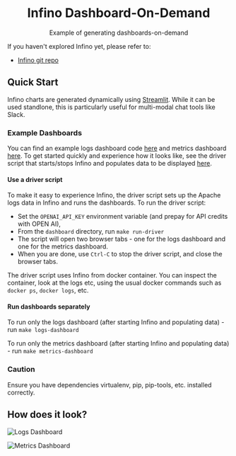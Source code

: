 
<h1 align="center">
    Infino Dashboard-On-Demand 
</h1>
<p align="center">
    Example of generating dashboards-on-demand
</p>

If you haven't explored Infino yet, please refer to:
 - [Infino git repo](https://github.com/infinohq/infino)

## Quick Start
Infino charts are generated dynamically using [Streamlit](https://streamlit.io/). While it can be used standlone, this is particularly useful for multi-modal chat tools like Slack. 

### Example Dashboards
You can find an example logs dashboard code [here](src/example_logs_dashboard.py) and metrics dashboard [here](src/example_metrics_dashboard.py). 
To get started quickly and experience how it looks like, see the driver script that starts/stops Infino and populates data to be displayed [here](src/driver.py).

#### Use a driver script

To make it easy to experience Infino, the driver script sets up the Apache logs data in Infino and runs the dashboards. To run the driver script:

* Set the `OPENAI_API_KEY` environment variable (and prepay for API credits with OPEN AI),
* From the `dashboard` directory, run `make run-driver`
* The script will open two browser tabs - one for the logs dashboard and one for the metrics dashboard.
* When you are done, use `Ctrl-C` to stop the driver script, and close the browser tabs.

The driver script uses Infino from docker container. You can inspect the container, look at the logs etc, using the usual docker commands such 
as `docker ps`, `docker logs`, etc.

#### Run dashboards separately

To run only the logs dashboard (after starting Infino and populating data) - run `make logs-dashboard`

To run only the metrics dashboard (after starting Infino and populating data) - run `make metrics-dashboard`

### Caution
Ensure you have dependencies virtualenv, pip, pip-tools, etc. installed correctly.

## How does it look?

![Logs Dashboard](https://media.giphy.com/media/k5inTNm7tVY9MBhG2n/giphy.gif)

![Metrics Dashboard](https://media.giphy.com/media/uslUuVC1eBlG0UL6yi/giphy.gif)
